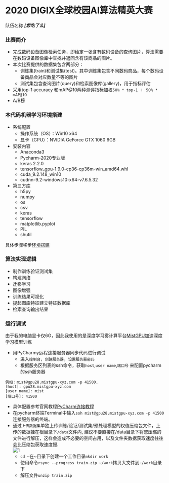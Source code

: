 2020 DIGIX全球校园AI算法精英大赛
=================================
队伍名称 ***[您吃了么]***  

### 比赛简介
* 完成数码设备图像检索任务，即给定一张含有数码设备的查询图片，算法需要在数码设备图像库中查找并返回含有该商品的图片。
* 本次比赛提供的数据集包含两部分：  
	* 训练集(train)和测试集(test)。其中训练集包含不同数码商品，每个数码设备商品会对应数量不等的图片
	* 测试集包含查询图片(query)和检索图像库(gallery)，用于指标评估  
* 采用top-1 accuracy 和mAP@10两种测评指标加权`𝟧𝟢% * 𝚝𝚘𝚙-𝟷 ＋ 𝟧𝟢% * 𝚖𝖠𝖯@𝟷𝟢`  
* A/B榜  

### 本代码机器学习环境搭建
* 系统配置
	* 操作系统（OS）：Win10 x64
	* 显卡（GPU）：NVIDIA GeForce GTX 1060 6GB
* 安装内容
	* Anaconda3
	* Pycharm-2020专业版
	* keras 2.2.0
	* tensorflow_gpu-1.9.0-cp36-cp36m-win_amd64.whl
	* cuda_9.2.148_win10
	* cudnn-9.2-windows10-x64-v7.6.5.32  
* 第三方库
	* h5py  
	* numpy  
	* os  
	* csv  
	* keras  
	* tensorflow  
	* matplotlib.pyplot  
	* PIL  
	* shutil  
	
具体步骤移步[环境搭建](https://github.com/liuwentao1992/HuaweiDIGIX-2020/blob/master/%E9%85%8D%E7%BD%AE.md)

### 算法实现逻辑
* 制作训练验证测试集
* 构建网络
* 迁移学习
* 图像增强
* 训练结果可视化
* 提起图库特征建立特征数据库
* 检索查询输出结果

### 运行调试
由于我的电脑显卡仅6G，因此我使用的是深度学习雾计算平台[MistGPU](https://mistgpu.com/)加速深度学习模型训练
* 用PyCharmy远程连接服务器同步代码进行调试  
	* 进入`控制台`，`创建服务器`，`设置服务器密码`  
	* 根据服务区列表的ssh命令，获取`host`,`user name`,`端口号` 来配置pycharm的ssh服务器    

```	
例如：mist@gpu28.mistgpu-xyz.com -p 41500,   
[host]: gpu28.mistgpu-xyz.com  
[user name]: mist  
[端口号]: 41500  
```   

* 具体配置参考官网教程[PyCharm连接教程](http://blog.mistgpu.com/2020/04/08/PyCharm%E8%BF%9E%E6%8E%A5%E6%95%99%E7%A8%8B/)
* 在pycharm终端Terminal中输入`ssh mist@gpu28.mistgpu-xyz.com -p 41500`连接服务器的终端。
* 通过`上传数据集`单独上传训练/验证/测试集/预处理模型的权值压缩包文件，上传的数据挂在根目录下`/data`文件内,
	建议不要直接在/data目录下将您压缩的文件进行解压，这样会造成不必要的空间占用，以及文件夹数据获取速度往往会比压缩包获取速度慢.  
	![1](https://github.com/liuwentao1992/HuaweiDIGIX-2020/blob/master/github%E5%9B%BE%E7%89%87/train_test_validation.png)
	* `cd ~`在~目录下创建一个工作目录`mkdir work`
	* 使用命令`rsync --progress train.zip ~/work`拷贝大文件到`~/work`目录下
	* 解压文件`unzip train.zip`























